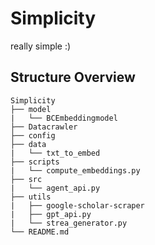 # Simplicity
really simple :)

## Structure Overview
```
Simplicity
├── model
|   └── BCEmbeddingmodel
├── Datacrawler
├── config
├── data
|   └── txt_to_embed
├── scripts
|   └── compute_embeddings.py
├── src 
|   └── agent_api.py
├── utils
|   ├── google-scholar-scraper
|   ├── gpt_api.py
|   └── strea_generator.py
└── README.md
```
